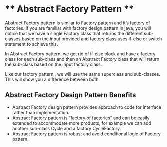 # ** Abstract Factory Pattern **

Abstract Factory pattern is similar to Factory pattern and it’s factory of factories.
If you are familiar with factory design pattern in java, you will notice that we have a single Factory class that
returns the different sub-classes based on the input provided and factory class uses if-else or switch statement
to achieve this.

In Abstract Factory pattern, we get rid of if-else block and have a factory class for each sub-class and
then an Abstract Factory class that will return the sub-class based on the input factory class.


Like our factory pattern , we will use the same superclass and sub-classes. This will show you a difference between both.



## Abstract Factory Design Pattern Benefits

* Abstract Factory design pattern provides approach to code for interface rather than implementation.
* Abstract Factory pattern is “factory of factories” and can be easily extended to accommodate more products, for example we can add another sub-class Cycle and a factory CycleFactory.
* Abstract Factory pattern is robust and avoid conditional logic of Factory pattern.